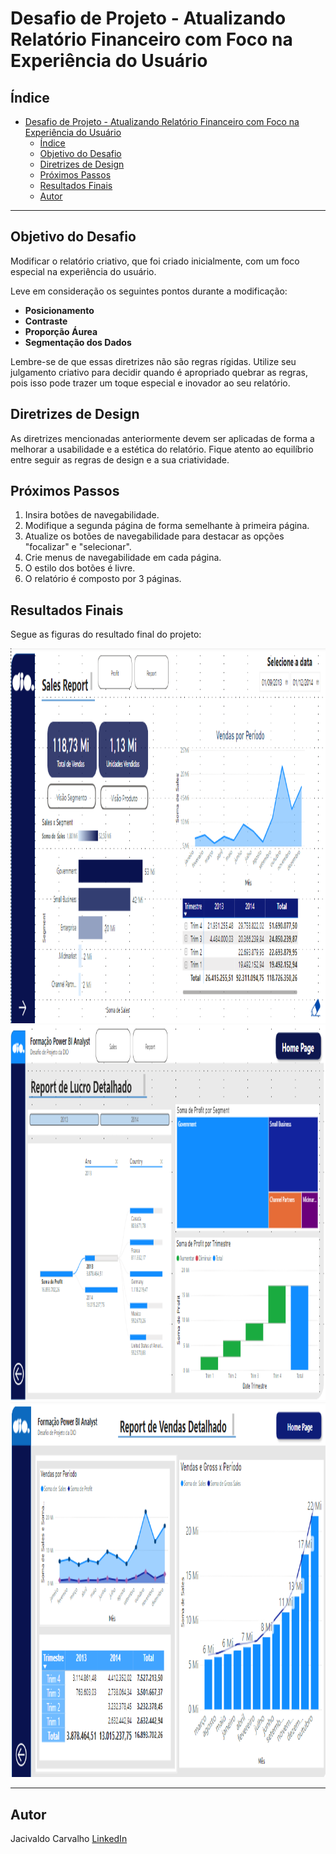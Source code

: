 # Desafio de Projeto - Atualizando Relatório Financeiro com Foco na Experiência do Usuário

## Índice

- [Desafio de Projeto - Atualizando Relatório Financeiro com Foco na Experiência do Usuário](#desafio-de-projeto---atualizando-relatório-financeiro-com-foco-na-experiência-do-usuário)
  - [Índice](#índice)
  - [Objetivo do Desafio](#objetivo-do-desafio)
  - [Diretrizes de Design](#diretrizes-de-design)
  - [Próximos Passos](#próximos-passos)
  - [Resultados Finais](#resultados-finais)
  - [Autor](#autor)

---

## Objetivo do Desafio

Modificar o relatório criativo, que foi criado inicialmente, com um foco especial na experiência do usuário.

Leve em consideração os seguintes pontos durante a modificação:

- **Posicionamento**
- **Contraste**
- **Proporção Áurea**
- **Segmentação dos Dados**

Lembre-se de que essas diretrizes não são regras rígidas. Utilize seu julgamento criativo para decidir quando é apropriado quebrar as regras, pois isso pode trazer um toque especial e inovador ao seu relatório.

## Diretrizes de Design

As diretrizes mencionadas anteriormente devem ser aplicadas de forma a melhorar a usabilidade e a estética do relatório. Fique atento ao equilíbrio entre seguir as regras de design e a sua criatividade.

## Próximos Passos

1. Insira botões de navegabilidade.
2. Modifique a segunda página de forma semelhante à primeira página.
3. Atualize os botões de navegabilidade para destacar as opções "focalizar" e "selecionar".
4. Crie menus de navegabilidade em cada página.
5. O estilo dos botões é livre.
6. O relatório é composto por 3 páginas.

## Resultados Finais

Segue as figuras do resultado final do projeto:

<div style="text-align: center;">
<img src="/PowerBI/Desafio6/figure/figure1_sales.png" alt="Slide sales" width="800" height="600">
</div>

<div style="text-align: center;">
<img src="/PowerBI/Desafio6/figure/figure2_profit.png" alt="Slide profit" width="800" height="600">
</div>

<div style="text-align: center;">
<img src="/PowerBI/Desafio6/figure/figure3_report.png" alt="report" width="800" height="600">
</div>

---

## Autor

Jacivaldo Carvalho [LinkedIn](https://www.linkedin.com/in/jacivaldocarvalho/)
